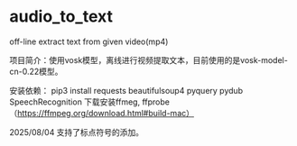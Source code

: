 # audio_to_text
off-line extract text from given video(mp4)

项目简介：使用vosk模型，离线进行视频提取文本，目前使用的是vosk-model-cn-0.22模型。

安装依赖：
pip3 install requests beautifulsoup4 pyquery pydub SpeechRecognition
下载安装ffmeg, ffprobe（https://ffmpeg.org/download.html#build-mac）


2025/08/04  支持了标点符号的添加。
